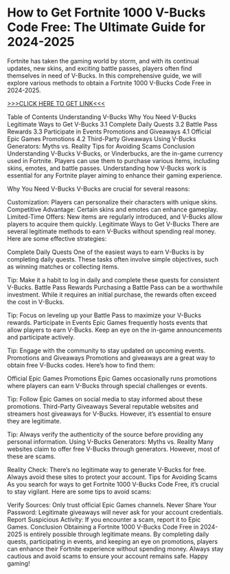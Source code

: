 # How to Get Fortnite 1000 V-Bucks Code Free: The Ultimate Guide for 2024-2025
Fortnite has taken the gaming world by storm, and with its continual updates, new skins, and exciting battle passes, players often find themselves in need of V-Bucks. In this comprehensive guide, we will explore various methods to obtain a Fortnite 1000 V-Bucks Code Free in 2024-2025.

[>>>CLICK HERE TO GET LINK<<<](https://freesingup.online/allgiftcards/)

Table of Contents
Understanding V-Bucks
Why You Need V-Bucks
Legitimate Ways to Get V-Bucks
3.1 Complete Daily Quests
3.2 Battle Pass Rewards
3.3 Participate in Events
Promotions and Giveaways
4.1 Official Epic Games Promotions
4.2 Third-Party Giveaways
Using V-Bucks Generators: Myths vs. Reality
Tips for Avoiding Scams
Conclusion
Understanding V-Bucks
V-Bucks, or Vinderbucks, are the in-game currency used in Fortnite. Players can use them to purchase various items, including skins, emotes, and battle passes. Understanding how V-Bucks work is essential for any Fortnite player aiming to enhance their gaming experience.

Why You Need V-Bucks
V-Bucks are crucial for several reasons:

Customization: Players can personalize their characters with unique skins.
Competitive Advantage: Certain skins and emotes can enhance gameplay.
Limited-Time Offers: New items are regularly introduced, and V-Bucks allow players to acquire them quickly.
Legitimate Ways to Get V-Bucks
There are several legitimate methods to earn V-Bucks without spending real money. Here are some effective strategies:

Complete Daily Quests
One of the easiest ways to earn V-Bucks is by completing daily quests. These tasks often involve simple objectives, such as winning matches or collecting items.

Tip: Make it a habit to log in daily and complete these quests for consistent V-Bucks.
Battle Pass Rewards
Purchasing a Battle Pass can be a worthwhile investment. While it requires an initial purchase, the rewards often exceed the cost in V-Bucks.

Tip: Focus on leveling up your Battle Pass to maximize your V-Bucks rewards.
Participate in Events
Epic Games frequently hosts events that allow players to earn V-Bucks. Keep an eye on the in-game announcements and participate actively.

Tip: Engage with the community to stay updated on upcoming events.
Promotions and Giveaways
Promotions and giveaways are a great way to obtain free V-Bucks codes. Here’s how to find them:

Official Epic Games Promotions
Epic Games occasionally runs promotions where players can earn V-Bucks through special challenges or events.

Tip: Follow Epic Games on social media to stay informed about these promotions.
Third-Party Giveaways
Several reputable websites and streamers host giveaways for V-Bucks. However, it’s essential to ensure they are legitimate.

Tip: Always verify the authenticity of the source before providing any personal information.
Using V-Bucks Generators: Myths vs. Reality
Many websites claim to offer free V-Bucks through generators. However, most of these are scams.

Reality Check: There’s no legitimate way to generate V-Bucks for free. Always avoid these sites to protect your account.
Tips for Avoiding Scams
As you search for ways to get Fortnite 1000 V-Bucks Code Free, it’s crucial to stay vigilant. Here are some tips to avoid scams:

Verify Sources: Only trust official Epic Games channels.
Never Share Your Password: Legitimate giveaways will never ask for your account credentials.
Report Suspicious Activity: If you encounter a scam, report it to Epic Games.
Conclusion
Obtaining a Fortnite 1000 V-Bucks Code Free in 2024-2025 is entirely possible through legitimate means. By completing daily quests, participating in events, and keeping an eye on promotions, players can enhance their Fortnite experience without spending money. Always stay cautious and avoid scams to ensure your account remains safe. Happy gaming!
